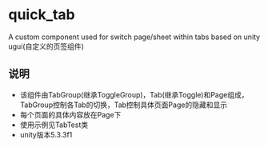 # quick_tab
A custom component used for switch page/sheet within tabs based on unity ugui(自定义的页签组件)
## 说明
* 该组件由TabGroup(继承ToggleGroup)，Tab(继承Toggle)和Page组成，TabGroup控制各Tab的切换，Tab控制具体页面Page的隐藏和显示
* 每个页面的具体内容放在Page下
* 使用示例见TabTest类
* unity版本5.3.3f1
